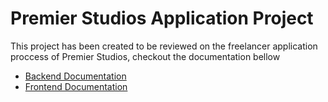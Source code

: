 # Premier Studios Application Project

This project has been created to be reviewed on the freelancer application proccess of Premier Studios, checkout the documentation bellow

- [Backend Documentation](https://github.com/therafaelfarias/premier-application-proccess/blob/main/backend)
- [Frontend Documentation](https://github.com/therafaelfarias/premier-application-proccess/blob/main/frontend)
